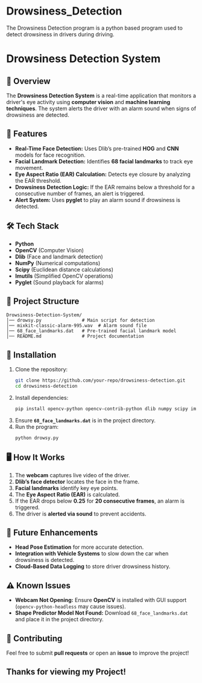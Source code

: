 # Drowsiness_Detection
The Drowsiness Detection program is a python based program used to detect drowsiness in drivers during driving.

# Drowsiness Detection System

## 📌 Overview

The **Drowsiness Detection System** is a real-time application that monitors a driver's eye activity using **computer vision** and **machine learning techniques**. The system alerts the driver with an alarm sound when signs of drowsiness are detected.

## 🚀 Features

- **Real-Time Face Detection:** Uses Dlib’s pre-trained **HOG** and **CNN** models for face recognition.
- **Facial Landmark Detection:** Identifies **68 facial landmarks** to track eye movement.
- **Eye Aspect Ratio (EAR) Calculation:** Detects eye closure by analyzing the EAR threshold.
- **Drowsiness Detection Logic:** If the EAR remains below a threshold for a consecutive number of frames, an alert is triggered.
- **Alert System:** Uses **pyglet** to play an alarm sound if drowsiness is detected.

## 🛠️ Tech Stack

- **Python**
- **OpenCV** (Computer Vision)
- **Dlib** (Face and landmark detection)
- **NumPy** (Numerical computations)
- **Scipy** (Euclidean distance calculations)
- **Imutils** (Simplified OpenCV operations)
- **Pyglet** (Sound playback for alarms)

## 📂 Project Structure

```
Drowsiness-Detection-System/
│── drowsy.py               # Main script for detection
│── mixkit-classic-alarm-995.wav  # Alarm sound file
│── 68_face_landmarks.dat   # Pre-trained facial landmark model
│── README.md               # Project documentation
```

## 🔧 Installation

1. Clone the repository:
   ```sh
   git clone https://github.com/your-repo/drowsiness-detection.git
   cd drowsiness-detection
   ```
2. Install dependencies:
   ```sh
   pip install opencv-python opencv-contrib-python dlib numpy scipy imutils pyglet
   ```
3. Ensure **`68_face_landmarks.dat`** is in the project directory.
4. Run the program:
   ```sh
   python drowsy.py
   ```

## 🖥️ How It Works

1. The **webcam** captures live video of the driver.
2. **Dlib’s face detector** locates the face in the frame.
3. **Facial landmarks** identify key eye points.
4. The **Eye Aspect Ratio (EAR)** is calculated.
5. If the EAR drops below **0.25** for **20 consecutive frames**, an alarm is triggered.
6. The driver is **alerted via sound** to prevent accidents.

## 🎯 Future Enhancements

- **Head Pose Estimation** for more accurate detection.
- **Integration with Vehicle Systems** to slow down the car when drowsiness is detected.
- **Cloud-Based Data Logging** to store driver drowsiness history.

## ⚠️ Known Issues

- **Webcam Not Opening:** Ensure **OpenCV** is installed with GUI support (`opencv-python-headless` may cause issues).
- **Shape Predictor Model Not Found:** Download `68_face_landmarks.dat` and place it in the project directory.

## 🤝 Contributing

Feel free to submit **pull requests** or open an **issue** to improve the project!

## Thanks for viewing my Project!

